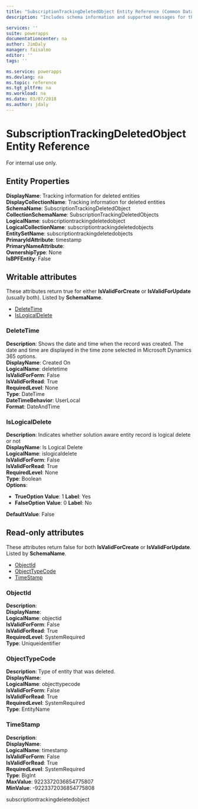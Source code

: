 ```yaml
---
title: "SubscriptionTrackingDeletedObject Entity Reference (Common Data Service for Apps)| MicrosoftDocs"
description: "Includes schema information and supported messages for the SubscriptionTrackingDeletedObject entity."

services: ''
suite: powerapps
documentationcenter: na
author: JimDaly
manager: faisalmo
editor: ''
tags: ''

ms.service: powerapps
ms.devlang: na
ms.topic: reference
ms.tgt_pltfrm: na
ms.workload: na
ms.date: 03/07/2018
ms.author: jdaly
---
```

# SubscriptionTrackingDeletedObject Entity Reference

For internal use only.

## Entity Properties

**DisplayName**: Tracking information for deleted entities<br />
**DisplayCollectionName**: Tracking information for deleted entities<br />
**SchemaName**: SubscriptionTrackingDeletedObject<br />
**CollectionSchemaName**: SubscriptionTrackingDeletedObjects<br />
**LogicalName**: subscriptiontrackingdeletedobject<br />
**LogicalCollectionName**: subscriptiontrackingdeletedobjects<br />
**EntitySetName**: subscriptiontrackingdeletedobjects<br />
**PrimaryIdAttribute**: timestamp<br />
**PrimaryNameAttribute**: <br />
**OwnershipType**: None<br />
**IsBPFEntity**: False<br />
<a name="writable-attributes"></a>

## Writable attributes

These attributes return true for either **IsValidForCreate** or **IsValidForUpdate** (usually both). Listed by **SchemaName**.

- [DeleteTime](#BKMK_DeleteTime)
- [IsLogicalDelete](#BKMK_IsLogicalDelete)


### <a name="BKMK_DeleteTime"></a> DeleteTime

**Description**: Shows the date and time when the record was created. The date and time are displayed in the time zone selected in Microsoft Dynamics 365 options.<br />
**DisplayName**: Created On<br />
**LogicalName**: deletetime<br />
**IsValidForForm**: False<br />
**IsValidForRead**: True<br />
**RequiredLevel**: None<br />
**Type**: DateTime<br />
**DateTimeBehavior**: UserLocal<br />
**Format**: DateAndTime


### <a name="BKMK_IsLogicalDelete"></a> IsLogicalDelete

**Description**: Indicates whether solution aware entity record is logical delete or not<br />
**DisplayName**: Is Logical Delete<br />
**LogicalName**: islogicaldelete<br />
**IsValidForForm**: False<br />
**IsValidForRead**: True<br />
**RequiredLevel**: None<br />
**Type**: Boolean<br />
**Options**:

- **TrueOption Value**: 1 **Label**: Yes
- **FalseOption Value**: 0 **Label**: No

**DefaultValue**: False

<a name="read-only-attributes"></a>
## Read-only attributes
These attributes return false for both **IsValidForCreate** or **IsValidForUpdate**. Listed by **SchemaName**.

- [ObjectId](#BKMK_ObjectId)
- [ObjectTypeCode](#BKMK_ObjectTypeCode)
- [TimeStamp](#BKMK_TimeStamp)


### <a name="BKMK_ObjectId"></a> ObjectId

**Description**: <br />
**DisplayName**: <br />
**LogicalName**: objectid<br />
**IsValidForForm**: False<br />
**IsValidForRead**: True<br />
**RequiredLevel**: SystemRequired<br />
**Type**: Uniqueidentifier<br />


### <a name="BKMK_ObjectTypeCode"></a> ObjectTypeCode

**Description**: Type of entity that was deleted.<br />
**DisplayName**: <br />
**LogicalName**: objecttypecode<br />
**IsValidForForm**: False<br />
**IsValidForRead**: True<br />
**RequiredLevel**: SystemRequired<br />
**Type**: EntityName<br />


### <a name="BKMK_TimeStamp"></a> TimeStamp

**Description**: <br />
**DisplayName**: <br />
**LogicalName**: timestamp<br />
**IsValidForForm**: False<br />
**IsValidForRead**: True<br />
**RequiredLevel**: SystemRequired<br />
**Type**: BigInt<br />
**MaxValue**: 9223372036854775807<br />
**MinValue**: -9223372036854775808<br />


subscriptiontrackingdeletedobject

